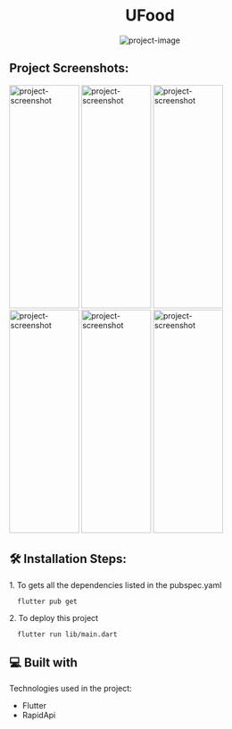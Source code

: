 <h1 align="center" id="title">UFood</h1>

<p align="center"><img src="https://socialify.git.ci/jhonny1994/ufood/image?description=1&amp;language=1&amp;logo=https%3A%2F%2Fi.ibb.co%2FGMJLsfg%2FUfood.png&amp;name=1&amp;owner=1&amp;pattern=Circuit%20Board&amp;theme=Light" alt="project-image"></p>

<h2>Project Screenshots:</h2>

<img src="https://i.ibb.co/VpKCttQ/Google-Pixel-4-XL-Screenshot-1.png" alt="project-screenshot" width="125" height="400/">

<img src="https://i.ibb.co/P5FqJZY/Google-Pixel-4-XL-Screenshot-2.png" alt="project-screenshot" width="125" height="400/">

<img src="https://i.ibb.co/ZJCtWNk/Google-Pixel-4-XL-Screenshot-3.png" alt="project-screenshot" width="125" height="400/">

<img src="https://i.ibb.co/VTVJ5wH/Google-Pixel-4-XL-Screenshot-4.png" alt="project-screenshot" width="125" height="400/">

<img src="https://i.ibb.co/MgLzdvL/Google-Pixel-4-XL-Screenshot-5.png" alt="project-screenshot" width="125" height="400/">

<img src="https://i.ibb.co/nfZHZ19/Google-Pixel-4-XL-Screenshot-6.png" alt="project-screenshot" width="125" height="400/">

<h2>🛠️ Installation Steps:</h2>

<p>1. To gets all the dependencies listed in the pubspec.yaml</p>

```
  flutter pub get
```

<p>2. To deploy this project</p>

```
  flutter run lib/main.dart
```

  
  
<h2>💻 Built with</h2>

Technologies used in the project:

*   Flutter
*   RapidApi
